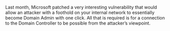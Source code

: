 Last month, Microsoft patched a very interesting vulnerability that would allow an attacker with a foothold on your internal network to essentially become Domain Admin with one click. All that is required is for a connection to the Domain Controller to be possible from the attacker’s viewpoint.

